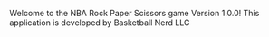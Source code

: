 Welcome to the NBA Rock Paper Scissors game Version 1.0.0!
This application is developed by Basketball Nerd LLC
